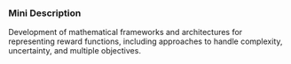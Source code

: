 ### Mini Description

Development of mathematical frameworks and architectures for representing reward functions, including approaches to handle complexity, uncertainty, and multiple objectives.

